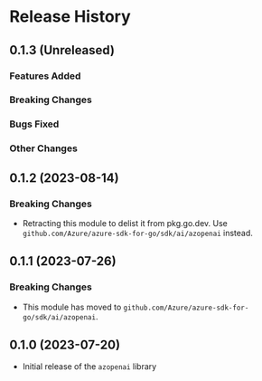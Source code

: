 # Release History

## 0.1.3 (Unreleased)

### Features Added

### Breaking Changes

### Bugs Fixed

### Other Changes

## 0.1.2 (2023-08-14)

### Breaking Changes

* Retracting this module to delist it from pkg.go.dev. Use `github.com/Azure/azure-sdk-for-go/sdk/ai/azopenai` instead.

## 0.1.1 (2023-07-26)

### Breaking Changes

* This module has moved to `github.com/Azure/azure-sdk-for-go/sdk/ai/azopenai`.

## 0.1.0 (2023-07-20)

* Initial release of the `azopenai` library
